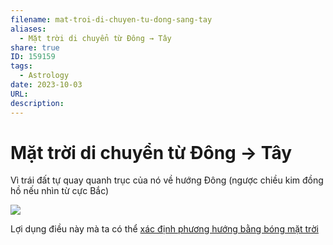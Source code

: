 ```yaml
---
filename: mat-troi-di-chuyen-tu-dong-sang-tay
aliases:
  - Mặt trời di chuyển từ Đông → Tây
share: true
ID: 159159
tags:
  - Astrology
date: 2023-10-03
URL: 
description: 
---
```


# Mặt trời di chuyển từ Đông → Tây
Vì trái đất tự quay quanh trục của nó về hướng Đông (ngược chiều kim đồng hồ nếu nhìn từ cực Bắc)

![](https://i.imgur.com/PSEi9Dc.png)

Lợi dụng điều này mà ta có thể [xác định phương hướng bằng bóng mặt trời](./stick-compass.md)
